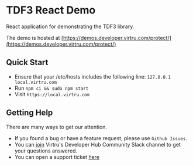 # TDF3 React Demo

React application for demonstrating the TDF3 library.

The demo is hosted at [https://demos.developer.virtru.com/protect/](https://demos.developer.virtru.com/protect/)

## Quick Start

- Ensure that your /etc/hosts includes the following line: `127.0.0.1 local.virtru.com`
- Run `npm ci && sudo npm start`
- Visit `https://local.virtru.com`

## Getting Help

There are many ways to get our attention. 

* If you found a bug or have a feature request, please use `Github Issues`. 
* You can [join](https://docs.google.com/forms/d/e/1FAIpQLSfCx5tSl9hGQSZ-H-ZIzNw6uWIPN3_HSpMtYssKQ9jytj9yQQ/viewform) Virtru's Developer Hub Community Slack channel to get your questions answered.
* You can open a support ticket [here](https://support.virtru.com/hc/en-us/requests/new)
